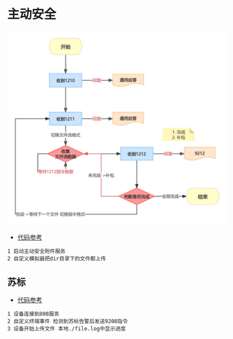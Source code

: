 # 主动安全

![主动安全报文解析流程](./testdata/jt808主动安全.jpg)


- [代码参考](./local/main.go)

``` txt
1 启动主动安全附件服务
2 自定义模拟器把dir目录下的文件都上传

```

<h2 id="sb"> 苏标 </h2>

- [代码参考](./su_biao/main.go)

``` txt
1 设备连接到808服务
2 自定义终端事件 检测到苏标告警后发送9208指令
3 设备开始上传文件 本地./file.log中显示进度

```

